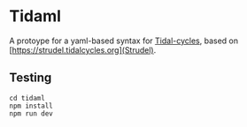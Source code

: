 # Tidaml

A protoype for a yaml-based syntax for [Tidal-cycles](https://tidalcycles.org/), based on [https://strudel.tidalcycles.org](Strudel).

## Testing

```
cd tidaml
npm install
npm run dev
```
